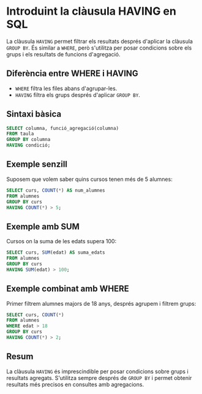 # Introduint la clàusula HAVING en SQL

La clàusula `HAVING` permet filtrar els resultats després d'aplicar la clàusula `GROUP BY`. És similar a `WHERE`, però s'utilitza per posar condicions sobre els grups i els resultats de funcions d'agregació.

## Diferència entre WHERE i HAVING
- `WHERE` filtra les files abans d'agrupar-les.
- `HAVING` filtra els grups després d'aplicar `GROUP BY`.

## Sintaxi bàsica

```sql
SELECT columna, funció_agregació(columna)
FROM taula
GROUP BY columna
HAVING condició;
```

## Exemple senzill

Suposem que volem saber quins cursos tenen més de 5 alumnes:

```sql
SELECT curs, COUNT(*) AS num_alumnes
FROM alumnes
GROUP BY curs
HAVING COUNT(*) > 5;
```

## Exemple amb SUM

Cursos on la suma de les edats supera 100:

```sql
SELECT curs, SUM(edat) AS suma_edats
FROM alumnes
GROUP BY curs
HAVING SUM(edat) > 100;
```

## Exemple combinat amb WHERE

Primer filtrem alumnes majors de 18 anys, després agrupem i filtrem grups:

```sql
SELECT curs, COUNT(*)
FROM alumnes
WHERE edat > 18
GROUP BY curs
HAVING COUNT(*) > 2;
```

## Resum

La clàusula `HAVING` és imprescindible per posar condicions sobre grups i resultats agregats. S'utilitza sempre després de `GROUP BY` i permet obtenir resultats més precisos en consultes amb agregacions.